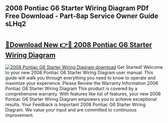 ## 2008 Pontiac G6 Starter Wiring Diagram PDf Free Download - Part-8ap Service Owner Guide sLHq2

# <h2><a href="http://dfsn9f.blite.top/?on=2008+Pontiac+G6+Starter+Wiring+Diagram">🔗Download New 👉🔴 2008 Pontiac G6 Starter Wiring Diagram</a></h2>

[![2008 Pontiac G6 Starter Wiring Diagram download](https://i.imgur.com/lujVjoI.png)](http://dfsn9f.blite.top/?on=2008+Pontiac+G6+Starter+Wiring+Diagram)
Get Started! Welcome to your new 2008 Pontiac G6 Starter Wiring Diagram user manual. This guide will walk you through everything you need to know to operate and maximize your experience. Please Review the Warranty Information 2008 Pontiac G6 Starter Wiring Diagram This product is covered by a comprehensive warranty. With features like list of features, your new 2008 Pontiac G6 Starter Wiring Diagram empowers you to achieve exceptional results. Your Feedback is Important 2008 Pontiac G6 Starter Wiring Diagram. We value your input and are committed to continuous improvement.
